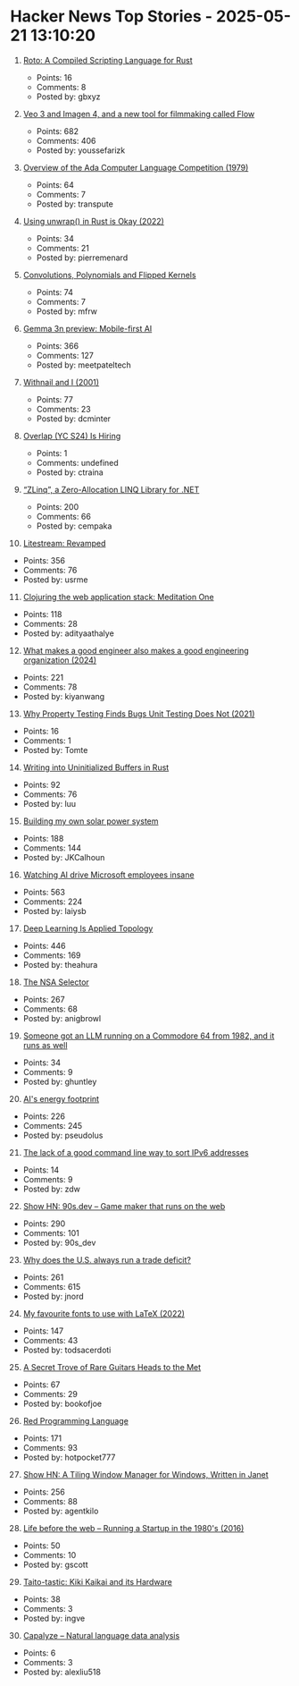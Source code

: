 # Hacker News Top Stories - 2025-05-21 13:10:20

1. [Roto: A Compiled Scripting Language for Rust](https://blog.nlnetlabs.nl/introducing-roto-a-compiled-scripting-language-for-rust/)
   - Points: 16
   - Comments: 8
   - Posted by: gbxyz

2. [Veo 3 and Imagen 4, and a new tool for filmmaking called Flow](https://blog.google/technology/ai/generative-media-models-io-2025/)
   - Points: 682
   - Comments: 406
   - Posted by: youssefarizk

3. [Overview of the Ada Computer Language Competition (1979)](https://iment.com/maida/computer/redref/)
   - Points: 64
   - Comments: 7
   - Posted by: transpute

4. [Using unwrap() in Rust is Okay (2022)](https://burntsushi.net/unwrap/)
   - Points: 34
   - Comments: 21
   - Posted by: pierremenard

5. [Convolutions, Polynomials and Flipped Kernels](https://eli.thegreenplace.net/2025/convolutions-polynomials-and-flipped-kernels/)
   - Points: 74
   - Comments: 7
   - Posted by: mfrw

6. [Gemma 3n preview: Mobile-first AI](https://developers.googleblog.com/en/introducing-gemma-3n/)
   - Points: 366
   - Comments: 127
   - Posted by: meetpateltech

7. [Withnail and I (2001)](https://www.criterion.com/current/posts/122-withnail-and-i)
   - Points: 77
   - Comments: 23
   - Posted by: dcminter

8. [Overlap (YC S24) Is Hiring](https://www.ycombinator.com/companies/overlap/jobs/Z8IbFjD-product-engineer)
   - Points: 1
   - Comments: undefined
   - Posted by: ctraina

9. [“ZLinq”, a Zero-Allocation LINQ Library for .NET](https://neuecc.medium.com/zlinq-a-zero-allocation-linq-library-for-net-1bb0a3e5c749)
   - Points: 200
   - Comments: 66
   - Posted by: cempaka

10. [Litestream: Revamped](https://fly.io/blog/litestream-revamped/)
   - Points: 356
   - Comments: 76
   - Posted by: usrme

11. [Clojuring the web application stack: Meditation One](https://www.evalapply.org/posts/clojure-web-app-from-scratch/index.html)
   - Points: 118
   - Comments: 28
   - Posted by: adityaathalye

12. [What makes a good engineer also makes a good engineering organization (2024)](https://moxie.org/2024/09/23/a-good-engineer.html)
   - Points: 221
   - Comments: 78
   - Posted by: kiyanwang

13. [Why Property Testing Finds Bugs Unit Testing Does Not (2021)](https://buttondown.com/hillelwayne/archive/why-property-testing-finds-bugs-unit-testing-does/)
   - Points: 16
   - Comments: 1
   - Posted by: Tomte

14. [Writing into Uninitialized Buffers in Rust](https://blog.sunfishcode.online/writingintouninitializedbuffersinrust/)
   - Points: 92
   - Comments: 76
   - Posted by: luu

15. [Building my own solar power system](https://medium.com/@joe_5312/pg-e-sucks-or-how-i-learned-to-stop-worrying-and-love-building-my-own-solar-system-acf0c9f03f3b)
   - Points: 188
   - Comments: 144
   - Posted by: JKCalhoun

16. [Watching AI drive Microsoft employees insane](https://old.reddit.com/r/ExperiencedDevs/comments/1krttqo/my_new_hobby_watching_ai_slowly_drive_microsoft/)
   - Points: 563
   - Comments: 224
   - Posted by: laiysb

17. [Deep Learning Is Applied Topology](https://theahura.substack.com/p/deep-learning-is-applied-topology)
   - Points: 446
   - Comments: 169
   - Posted by: theahura

18. [The NSA Selector](https://github.com/wenzellabs/the_NSA_selector)
   - Points: 267
   - Comments: 68
   - Posted by: anigbrowl

19. [Someone got an LLM running on a Commodore 64 from 1982, and it runs as well](https://www.xda-developers.com/llm-running-commodore-64/)
   - Points: 34
   - Comments: 9
   - Posted by: ghuntley

20. [AI's energy footprint](https://www.technologyreview.com/2025/05/20/1116327/ai-energy-usage-climate-footprint-big-tech/)
   - Points: 226
   - Comments: 245
   - Posted by: pseudolus

21. [The lack of a good command line way to sort IPv6 addresses](https://utcc.utoronto.ca/~cks/space/blog/unix/SortingIPv6Addresses)
   - Points: 14
   - Comments: 9
   - Posted by: zdw

22. [Show HN: 90s.dev – Game maker that runs on the web](https://90s.dev/blog/finally-releasing-90s-dev.html)
   - Points: 290
   - Comments: 101
   - Posted by: 90s_dev

23. [Why does the U.S. always run a trade deficit?](https://libertystreeteconomics.newyorkfed.org/2025/05/why-does-the-u-s-always-run-a-trade-deficit/)
   - Points: 261
   - Comments: 615
   - Posted by: jnord

24. [My favourite fonts to use with LaTeX (2022)](https://www.lfe.pt/latex/fonts/typography/2022/11/21/latex-fonts-part1.html)
   - Points: 147
   - Comments: 43
   - Posted by: todsacerdoti

25. [A Secret Trove of Rare Guitars Heads to the Met](https://www.newyorker.com/magazine/2025/05/26/a-secret-trove-of-rare-guitars-heads-to-the-met)
   - Points: 67
   - Comments: 29
   - Posted by: bookofjoe

26. [Red Programming Language](https://www.red-lang.org/p/about.html)
   - Points: 171
   - Comments: 93
   - Posted by: hotpocket777

27. [Show HN: A Tiling Window Manager for Windows, Written in Janet](https://agent-kilo.github.io/jwno/)
   - Points: 256
   - Comments: 88
   - Posted by: agentkilo

28. [Life before the web – Running a Startup in the 1980's (2016)](https://blog.zamzar.com/2016/07/13/life-before-the-web-running-a-startup-in-the-1980s/)
   - Points: 50
   - Comments: 10
   - Posted by: gscott

29. [Taito-tastic: Kiki Kaikai and its Hardware](https://nicole.express/2025/pocky-but-wheres-rocky.html)
   - Points: 38
   - Comments: 3
   - Posted by: ingve

30. [Capalyze – Natural language data analysis](https://capalyze.ai/home)
   - Points: 6
   - Comments: 3
   - Posted by: alexliu518

